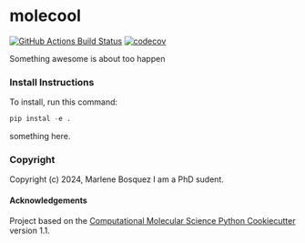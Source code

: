 molecool
==============================
[//]: # (Badges)
[![GitHub Actions Build Status](https://github.com/REPLACE_WITH_OWNER_ACCOUNT/molecool/workflows/CI/badge.svg)](https://github.com/REPLACE_WITH_OWNER_ACCOUNT/molecool/actions?query=workflow%3ACI)
[![codecov](https://codecov.io/gh/REPLACE_WITH_OWNER_ACCOUNT/molecool/branch/main/graph/badge.svg)](https://codecov.io/gh/REPLACE_WITH_OWNER_ACCOUNT/molecool/branch/main)


Something awesome is about too happen

### Install Instructions

To install, run this command:

```python
pip instal -e .
```

something here.

### Copyright

Copyright (c) 2024, Marlene Bosquez I am a PhD sudent.


#### Acknowledgements
 
Project based on the 
[Computational Molecular Science Python Cookiecutter](https://github.com/molssi/cookiecutter-cms) version 1.1.
